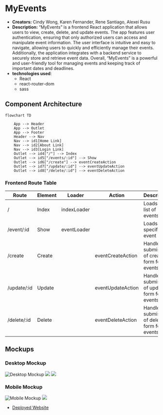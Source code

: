 # MyEvents

- **Creators:** Cindy Wong, Karen Fernander, Rene Santiago, Alexei Rusu
- **Description:** 
“MyEvents” is a frontend React application that allows users to view, create, delete, and update events. The app features user authentication, ensuring that only authorized users can access and manipulate event information. The user interface is intuitive and easy to navigate, allowing users to quickly and efficiently manage their events. Additionally, the application integrates with a backend service to securely store and retrieve event data. Overall, “MyEvents” is a powerful and user-friendly tool for managing events and keeping track of important dates and deadlines.
- **technologies used**:
  * React
  * react-router-dom
  * sass

## Component Architecture

```mermaid
flowchart TD

    App --> Header
    App --> Outlet
    App --> Footer
    Header --> Nav
    Nav --> id1[Home Link]
    Nav --> id2[About Link]
    Nav --> id3[Login Link]
    Outlet --> id4["/"] --> Index
    Outlet --> id5["/events/:id"] --> Show
    Outlet --> id6["/create"] --> eventCreateAction
    Outlet --> id7["/update/:id"] --> eventUpdateAction
    Outlet --> id8["/delete/:id"] --> eventDeleteAction
```


### Frontend Route Table
|    Route    | Element |    Loader   |       Action      |              Description                     |
|-------------|---------|-------------|-------------------|----------------------------------------------|
|      /      |  Index  | indexLoader |                   | Loads up list of events                      |
| /event/:id  |  Show   | eventLoader |                   | Loads up a specific event                    |
|   /create   |  Create |             | eventCreateAction | Handles submission of create form for events |
| /update/:id |  Update |             | eventUpdateAction | Handles submission of update form for events |
| /delete/:id |  Delete |             | eventDeleteAction | Handles submission of delete form for events |



## Mockups


### Desktop Mockup

![Desktop Mockup](https://i.imgur.com/hQndwos.png)
![](https://i.imgur.com/WPs5ZUr.png)
![](https://i.imgur.com/l5c6DNc.png)

### Mobile Mockup



![Mobile Mockup](https://i.imgur.com/hxYm9PP.png)  ![](https://i.imgur.com/TZpnHYB.png)

* [Deployed Website](https://myevents-frontend.netlify.app/) 